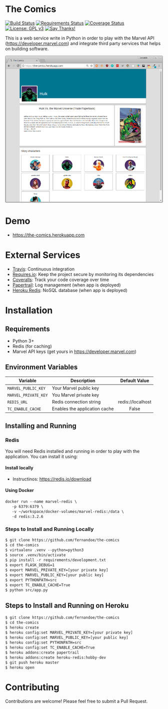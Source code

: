 # The Comics

[![Build Status](https://travis-ci.org/fernandoe/the-comics.svg?branch=master)](https://travis-ci.org/fernandoe/the-comics)
[![Requirements Status](https://requires.io/github/fernandoe/the-comics/requirements.svg?branch=master)](https://requires.io/github/fernandoe/the-comics/requirements/?branch=master)
[![Coverage Status](https://coveralls.io/repos/github/fernandoe/the-comics/badge.svg?branch=master)](https://coveralls.io/github/fernandoe/the-comics?branch=master)
[![License: GPL v3](https://img.shields.io/badge/License-GPL%20v3-blue.svg)](https://raw.githubusercontent.com/fernandoe/the-comics/master/LICENSE)
[![Say Thanks!](https://img.shields.io/badge/Say%20Thanks-!-1EAEDB.svg)](https://saythanks.io/to/fernandoe)

This is a web service write in Python in order to play with the Marvel API (https://developer.marvel.com) and integrate
third party services that helps on building software.

![Homepage](https://raw.githubusercontent.com/fernandoe/the-comics/master/sandbox/docs/images/index-page.png)




# Demo

* https://the-comics.herokuapp.com




# External Services

* [Travis](https://travis-ci.org/fernandoe/the-comics): Continuous integration
* [Requires.io](https://requires.io/github/fernandoe/the-comics/requirements/?branch=master): Keep the project secure by monitoring its dependencies
* [Coveralls](https://coveralls.io/github/fernandoe/the-comics?branch=master): Track your code coverage over time
* [Papertrail](https://dashboard.heroku.com/apps/the-comics/resources): Log management (when app is deployed)
* [Heroku Redis](https://dashboard.heroku.com/apps/the-comics/resources): NoSQL database (when app is deployed)




# Installation




## Requirements

* Python 3+
* Redis (for caching)
* Marvel API keys (get yours in https://developer.marvel.com)




## Environment Variables

| Variable | Description | Default Value
| --- | --- | :---:
| `MARVEL_PUBLIC_KEY` | Your Marvel public key | 
| `MARVEL_PRIVATE_KEY` | You Marvel private key | 
| `REDIS_URL` | Redis connection string | redis://localhost 
| `TC_ENABLE_CACHE` | Enables the application cache | False






## Installing and Running


### Redis


You will need Redis installed and running in order to play with the application. You can install it using:




#### Install locally

 
* Instructinos: https://redis.io/download




#### Using Docker


```shell
docker run --name marvel-redis \
   -p 6379:6379 \
   -v ~/workspace/docker-volumes/marvel-redis:/data \
   -d redis:3.2.6
```



### Steps to Install and Running Locally

```shell
$ git clone https://github.com/fernandoe/the-comics
$ cd the-comics
$ virtualenv .venv --python=python3
$ source .venv/bin/activate
$ pip install -r requirements/development.txt
$ export FLASK_DEBUG=1 
$ export MARVEL_PRIVATE_KEY=[your private key]
$ export MARVEL_PUBLIC_KEY=[your public key] 
$ export PYTHONPATH=src
$ export TC_ENABLE_CACHE=True
$ python src/app.py
``` 




## Steps to Install and Running on Heroku


```shell
$ git clone https://github.com/fernandoe/the-comics
$ cd the-comics
$ heroku create
$ heroku config:set MARVEL_PRIVATE_KEY=[your private key]
$ heroku config:set MARVEL_PUBLIC_KEY=[your public key]
$ heroku config:set PYTHONPATH=src
$ heroku config:set TC_ENABLE_CACHE=True
$ heroku addons:create papertrail
$ heroku addons:create heroku-redis:hobby-dev
$ git push heroku master
$ heroku open
``` 




# Contributing

Contributions are welcome! Please feel free to submit a Pull Request.
